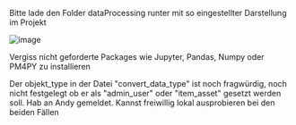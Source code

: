 Bitte lade den Folder dataProcessing runter mit so eingestellter Darstellung im Projekt

![image](https://github.com/user-attachments/assets/4c4064c3-aab3-4639-82d6-db3d2ad29213)

Vergiss nicht geforderte Packages wie Jupyter, Pandas, Numpy oder PM4PY zu installieren

Der objekt_type in der Datei "convert_data_type" ist noch fragwürdig, noch nicht festgelegt ob er als "admin_user" oder "item_asset" gesetzt werden soll. Hab an Andy gemeldet. Kannst freiwillig lokal ausprobieren bei den beiden Fällen
